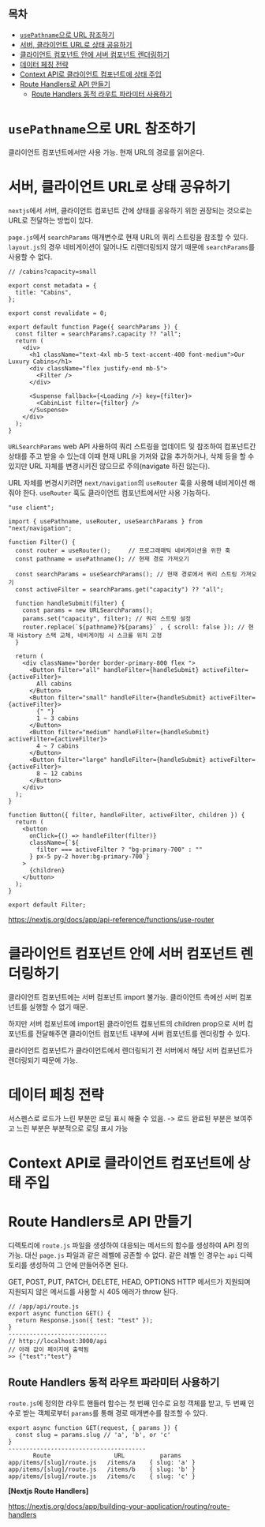 <h2>목차</h2>

- [`usePathname`으로 URL 참조하기](#usepathname으로-url-참조하기)
- [서버, 클라이언트 URL로 상태 공유하기](#서버-클라이언트-url로-상태-공유하기)
- [클라이언트 컴포넌트 안에 서버 컴포넌트 렌더링하기](#클라이언트-컴포넌트-안에-서버-컴포넌트-렌더링하기)
- [데이터 페칭 전략](#데이터-페칭-전략)
- [Context API로 클라이언트 컴포넌트에 상태 주입](#context-api로-클라이언트-컴포넌트에-상태-주입)
- [Route Handlers로 API 만들기](#route-handlers로-api-만들기)
  - [Route Handlers 동적 라우트 파라미터 사용하기](#route-handlers-동적-라우트-파라미터-사용하기)

# `usePathname`으로 URL 참조하기

클라이언트 컴포넌트에서만 사용 가능. 현재 URL의 경로를 읽어온다.

# 서버, 클라이언트 URL로 상태 공유하기

`nextjs`에서 서버, 클라이언트 컴포넌트 간에 상태를 공유하기 위한 권장되는 것으로는 URL로 전달하는 방법이 있다.

`page.js`에서 `searchParams` 매개변수로 현재 URL의 쿼리 스트링을 참조할 수 있다. `layout.js`의 경우 네비게이션이 일어나도 리렌더링되지 않기 때문에 `searchParams`를 사용할 수 없다.

```
// /cabins?capacity=small

export const metadata = {
  title: "Cabins",
};

export const revalidate = 0;

export default function Page({ searchParams }) {
  const filter = searchParams?.capacity ?? "all";
  return (
    <div>
      <h1 className="text-4xl mb-5 text-accent-400 font-medium">Our Luxury Cabins</h1>
      <div className="flex justify-end mb-5">
        <Filter />
      </div>

      <Suspense fallback={<Loading />} key={filter}>
        <CabinList filter={filter} />
      </Suspense>
    </div>
  );
}
```

`URLSearchParams` web API 사용하여 쿼리 스트링을 업데이트 및 참조하여 컴포넌트간 상태를 주고 받을 수 있는데 이때 현재 URL을 가져와 값을 추가하거나, 삭제 등을 할 수 있지만 URL 자체를 변경시키진 않으므로 주의(navigate 하진 않는다).

URL 자체를 변경시키려면 `next/navigation`의 `useRouter` 훅을 사용해 네비게이션 해줘야 한다. `useRouter` 훅도 클라이언트 컴포넌트에서만 사용 가능하다.

```
"use client";

import { usePathname, useRouter, useSearchParams } from "next/navigation";

function Filter() {
  const router = useRouter();     // 프로그래매틱 네비게이션을 위한 훅
  const pathname = usePathname(); // 현재 경로 가져오기

  const searchParams = useSearchParams(); // 현재 경로에서 쿼리 스트링 가져오기
  const activeFilter = searchParams.get("capacity") ?? "all";

  function handleSubmit(filter) {
    const params = new URLSearchParams();
    params.set("capacity", filter); // 쿼리 스트링 설정
    router.replace(`${pathname}?${params}` , { scroll: false }); // 현재 History 스택 교체, 네비게이팅 시 스크롤 위치 고정
  }

  return (
    <div className="border border-primary-800 flex ">
      <Button filter="all" handleFilter={handleSubmit} activeFilter={activeFilter}>
        All cabins
      </Button>
      <Button filter="small" handleFilter={handleSubmit} activeFilter={activeFilter}>
        {" "}
        1 ~ 3 cabins
      </Button>
      <Button filter="medium" handleFilter={handleSubmit} activeFilter={activeFilter}>
        4 ~ 7 cabins
      </Button>
      <Button filter="large" handleFilter={handleSubmit} activeFilter={activeFilter}>
        8 ~ 12 cabins
      </Button>
    </div>
  );
}

function Button({ filter, handleFilter, activeFilter, children }) {
  return (
    <button
      onClick={() => handleFilter(filter)}
      className={`${
        filter === activeFilter ? "bg-primary-700" : ""
      } px-5 py-2 hover:bg-primary-700`}
    >
      {children}
    </button>
  );
}

export default Filter;
```

https://nextjs.org/docs/app/api-reference/functions/use-router

# 클라이언트 컴포넌트 안에 서버 컴포넌트 렌더링하기

<!-- ??????????  -->

클라이언트 컴포넌트에는 서버 컴포넌트 import 불가능. 클라이언트 측에선 서버 컴포넌트를 실행할 수 없기 때문.

하지만 서버 컴포넌트에 import된 클라이언트 컴포넌트의 children prop으로 서버 컴포넌트를 전달해주면 클라이언트 컴포넌트 내부에 서버 컴포넌트를 렌더링할 수 있다.

클라이언트 컴포넌트가 클라이언트에서 렌더링되기 전 서버에서 해당 서버 컴포넌트가 렌더링되기 때문에 가능.

# 데이터 페칭 전략

서스펜스로 로드가 느린 부분만 로딩 표시 해줄 수 있음. -> 로드 완료된 부분은 보여주고 느린 부분은 부분적으로 로딩 표시 가능

# Context API로 클라이언트 컴포넌트에 상태 주입

<!--  -->

# Route Handlers로 API 만들기

디렉토리에 `route.js` 파일을 생성하여 대응되는 메서드의 함수를 생성하여 API 정의 가능. 대신 `page.js` 파일과 같은 레벨에 공존할 수 없다. 같은 레벨 인 경우는 `api` 디렉토리를 생성하여 그 안에 만들어주면 된다.

GET, POST, PUT, PATCH, DELETE, HEAD, OPTIONS HTTP 메서드가 지원되며 지원되지 않은 메서드를 사용할 시 405 에러가 throw 된다.

```
// /app/api/route.js
export async function GET() {
  return Response.json({ test: "test" });
}
----------------------------
// http://localhost:3000/api
// 아래 값이 페이지에 출력됨
>> {"test":"test"}
```

## Route Handlers 동적 라우트 파라미터 사용하기

`route.js`에 정의한 라우트 핸들러 함수는 첫 번째 인수로 요청 객체를 받고, 두 번째 인수로 받는 객체로부터 `params`를 통해 경로 매개변수를 참조할 수 있다.

```
export async function GET(request, { params }) {
  const slug = params.slug // 'a', 'b', or 'c'
}
---------------------------------------
       Route                  URL          params
app/items/[slug]/route.js	/items/a	{ slug: 'a' }
app/items/[slug]/route.js	/items/b	{ slug: 'b' }
app/items/[slug]/route.js	/items/c	{ slug: 'c' }
```

**[Nextjs Route Handlers]**

https://nextjs.org/docs/app/building-your-application/routing/route-handlers
